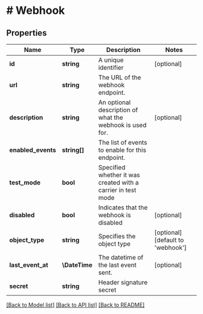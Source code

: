 # # Webhook

## Properties

Name | Type | Description | Notes
------------ | ------------- | ------------- | -------------
**id** | **string** | A unique identifier | [optional]
**url** | **string** | The URL of the webhook endpoint. |
**description** | **string** | An optional description of what the webhook is used for. | [optional]
**enabled_events** | **string[]** | The list of events to enable for this endpoint. |
**test_mode** | **bool** | Specified whether it was created with a carrier in test mode |
**disabled** | **bool** | Indicates that the webhook is disabled | [optional]
**object_type** | **string** | Specifies the object type | [optional] [default to 'webhook']
**last_event_at** | **\DateTime** | The datetime of the last event sent. | [optional]
**secret** | **string** | Header signature secret |

[[Back to Model list]](../../README.md#models) [[Back to API list]](../../README.md#endpoints) [[Back to README]](../../README.md)

